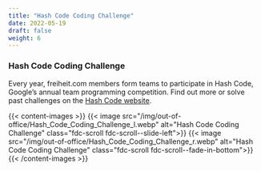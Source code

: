 ```yaml
---
title: "Hash Code Coding Challenge"
date: 2022-05-19
draft: false
weight: 6
---
```

### Hash Code Coding Challenge

Every year, freiheit.com members form teams to participate in Hash Code, Google’s annual team programming competition. Find out more or solve past challenges on the [Hash Code website](https://codingcompetitions.withgoogle.com/hashcode/).

{{< content-images >}}
  {{< image src="/img/out-of-office/Hash_Code_Coding_Challenge_l.webp" alt="Hash Code Coding Challenge" class="fdc-scroll fdc-scroll--slide-left">}}
  {{< image src="/img/out-of-office/Hash_Code_Coding_Challenge_r.webp" alt="Hash Code Coding Challenge" class="fdc-scroll fdc-scroll--fade-in-bottom">}}
{{< /content-images >}}